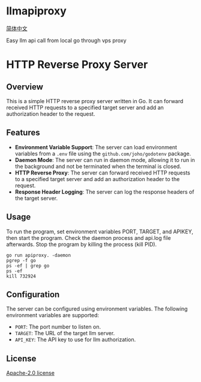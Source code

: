 # llmapiproxy 

[简体中文](./README_cn.md)

Easy llm api call from local go through vps proxy

# HTTP Reverse Proxy Server

## Overview

This is a simple HTTP reverse proxy server written in Go. It can forward received HTTP requests to a specified target server and add an authorization header to the request.

## Features

*   **Environment Variable Support**: The server can load environment variables from a `.env` file using the `github.com/joho/godotenv` package.
*   **Daemon Mode**: The server can run in daemon mode, allowing it to run in the background and not be terminated when the terminal is closed.
*   **HTTP Reverse Proxy**: The server can forward received HTTP requests to a specified target server and add an authorization header to the request.
*   **Response Header Logging**: The server can log the response headers of the target server.

## Usage
To run the program, set environment variables PORT, TARGET, and APIKEY, then start the program. Check the daemon process and api.log file afterwards. Stop the program by killing the process (kill PID).
```
go run apiproxy. -daemon
pgrep -f go
ps -ef | grep go
ps -ef
kill 732924
```
## Configuration

The server can be configured using environment variables. The following environment variables are supported:

*   `PORT`: The port number to listen on.
*   `TARGET`: The URL of the target llm server.
*   `API_KEY`: The API key to use for llm authorization.

## License

[Apache-2.0 license](./LICENSE)

